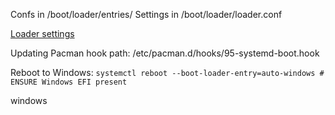 Confs in /boot/loader/entries/
Settings in /boot/loader/loader.conf

[Loader settings](./wiki_page.md#Configuration)

Updating Pacman hook path: /etc/pacman.d/hooks/95-systemd-boot.hook

Reboot to Windows: `systemctl reboot --boot-loader-entry=auto-windows # ENSURE Windows EFI present`

windows

